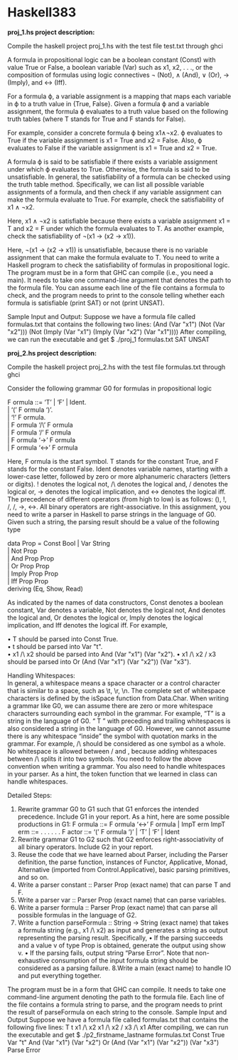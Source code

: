 # Haskell383
**proj_1.hs project description:**

Compile the haskell project proj_1.hs with the test file test.txt through ghci


A formula in propositional logic can be a boolean constant (Const) with value True or False, a
boolean variable (Var) such as x1, x2, . . ., or the composition of formulas using logic connectives ¬ (Not), ∧
(And), ∨ (Or), → (Imply), and ↔ (Iff).

For a formula ϕ, a variable assignment is a mapping that maps each variable in ϕ to a truth value in
{True, False}. Given a formula ϕ and a variable assignment, the formula ϕ evaluates to a truth value based
on the following truth tables (where T stands for True and F stands for False).

For example, consider a concrete formula ϕ being x1∧¬x2. ϕ evaluates to True if the variable assignment
is x1 = True and x2 = False. Also, ϕ evaluates to False if the variable assignment is x1 = True and
x2 = True.

A formula ϕ is said to be satisfiable if there exists a variable assignment under which ϕ evaluates to True.
Otherwise, the formula is said to be unsatisfiable. In general, the satisfiability of a formula can be checked
using the truth table method. Specifically, we can list all possible variable assignments of a formula, and
then check if any variable assignment can make the formula evaluate to True.
For example, check the satisfiability of x1 ∧ ¬x2.

Here, x1 ∧ ¬x2 is satisfiable because there exists a variable assignment x1 = T and x2 = F under which
the formula evaluates to T.
As another example, check the satisfiability of ¬(x1 → (x2 → x1)).

Here, ¬(x1 → (x2 → x1)) is unsatisfiable, because there is no variable assignment that can make the
formula evaluate to T.
You need to write a Haskell program to check the satisfiability of formulas in propositional logic. The
program must be in a form that GHC can compile (i.e., you need a main). It needs to take one command-line
argument that denotes the path to the formula file. You can assume each line of the file contains a formula
to check, and the program needs to print to the console telling whether each formula is satisfiable (print
SAT) or not (print UNSAT).

Sample Input and Output:
Suppose we have a formula file called formulas.txt that contains the following two lines:
(And (Var "x1") (Not (Var "x2")))
(Not (Imply (Var "x1") (Imply (Var "x2") (Var "x1"))))
After compiling, we can run the executable and get
$ ./proj_1 formulas.txt
SAT
UNSAT




**proj_2.hs project description:**

Compile the haskell project proj_2.hs with the test file formulas.txt through ghci

Consider the following grammar G0 for formulas in propositional logic

F ormula ::= ‘T’ | ‘F’ | Ident.  
| ‘(’ F ormula ‘)’.  
| ‘!’ F ormula.  
| F ormula ‘/\’ F ormula    
| F ormula ‘\/’ F ormula     
| F ormula ‘->’ F ormula      
| F ormula ‘<->’ F ormula

Here, F ormula is the start symbol. T stands for the constant True, and F stands for the constant False.
Ident denotes variable names, starting with a lower-case letter, followed by zero or more alphanumeric
characters (letters or digits). ! denotes the logical not, /\ denotes the logical and, \/ denotes the logical or,
-> denotes the logical implication, and <-> denotes the logical iff. The precedence of different operators
(from high to low) is as follows: (), !, /\, \/, ->, <->. All binary operators are right-associative.
In this assignment, you need to write a parser in Haskell to parse strings in the language of G0. Given
such a string, the parsing result should be a value of the following type

data Prop = Const Bool
| Var String   
| Not Prop      
| And Prop Prop    
| Or Prop Prop   
| Imply Prop Prop   
| Iff Prop Prop   
deriving (Eq, Show, Read)


As indicated by the names of data constructors, Const denotes a boolean constant, Var denotes a variable,
Not denotes the logical not, And denotes the logical and, Or denotes the logical or, Imply denotes the logical
implication, and Iff denotes the logical iff. For example,

• T should be parsed into Const True.  
• t should be parsed into Var "t".   
• x1 /\ x2 should be parsed into And (Var "x1") (Var "x2"). 
• x1 /\ x2 \/ x3 should be parsed into Or (And (Var "x1") (Var "x2")) (Var "x3"). 
  
Handling Whitespaces:    
In general, a whitespace means a space character or a control character that is similar to a space, such as
\t, \r, \n. The complete set of whitespace characters is defined by the isSpace function from Data.Char.
When writing a grammar like G0, we can assume there are zero or more whitespace characters surrounding
each symbol in the grammar. For example, “T” is a string in the language of G0. “ T ” with preceding
and trailing whitespaces is also considered a string in the language of G0. However, we cannot assume there
is any whitespace “inside” the symbol with quotation marks in the grammar. For example, /\ should be
considered as one symbol as a whole. No whitespace is allowed between / and \, because adding whitespaces
between /\ splits it into two symbols.
You need to follow the above convention when writing a grammar. You also need to handle whitespaces
in your parser. As a hint, the token function that we learned in class can handle whitespaces.

Detailed Steps:   
1. Rewrite grammar G0 to G1 such that G1 enforces the intended precedence. Include G1 in your report.
As a hint, here are some possible productions in G1:
F ormula ::= F ormula ‘<->’ F ormula | ImpT erm
ImpT erm ::= . . .
. . .
F actor ::= ‘(’ F ormula ‘)’ | ‘T’ | ‘F’ | Ident
2. Rewrite grammar G1 to G2 such that G2 enforces right-associativity of all binary operators. Include
G2 in your report.
3. Reuse the code that we have learned about Parser, including the Parser definition, the parse function,
instances of Functor, Applicative, Monad, Alternative (imported from Control.Applicative),
basic parsing primitives, and so on.
4. Write a parser constant :: Parser Prop (exact name) that can parse T and F.
5. Write a parser var :: Parser Prop (exact name) that can parse variables.
6. Write a parser formula :: Parser Prop (exact name) that can parse all possible formulas in the
language of G2.
7. Write a function parseFormula :: String -> String (exact name) that takes a formula string (e.g.,
x1 /\ x2) as input and generates a string as output representing the parsing result. Specifically,
• If the parsing succeeds and a value v of type Prop is obtained, generate the output using show v.
• If the parsing fails, output string “Parse Error”. Note that non-exhaustive consumption of the
input formula string should be considered as a parsing failure. 
8.Write a main (exact name) to handle IO and put everything together.


The program must be in a form that GHC can compile. It needs to take one command-line argument
denoting the path to the formula file. Each line of the file contains a formula string to parse, and the program
needs to print the result of parseFormula on each string to the console.
Sample Input and Output
Suppose we have a formula file called formulas.txt that contains the following five lines:
T
t
x1 /\ x2
x1 /\ x2 \/ x3
/\ x1
After compiling, we can run the executable and get
$ ./p2_firstname_lastname formulas.txt
Const True
Var "t"
And (Var "x1") (Var "x2")
Or (And (Var "x1") (Var "x2")) (Var "x3")
Parse Error
